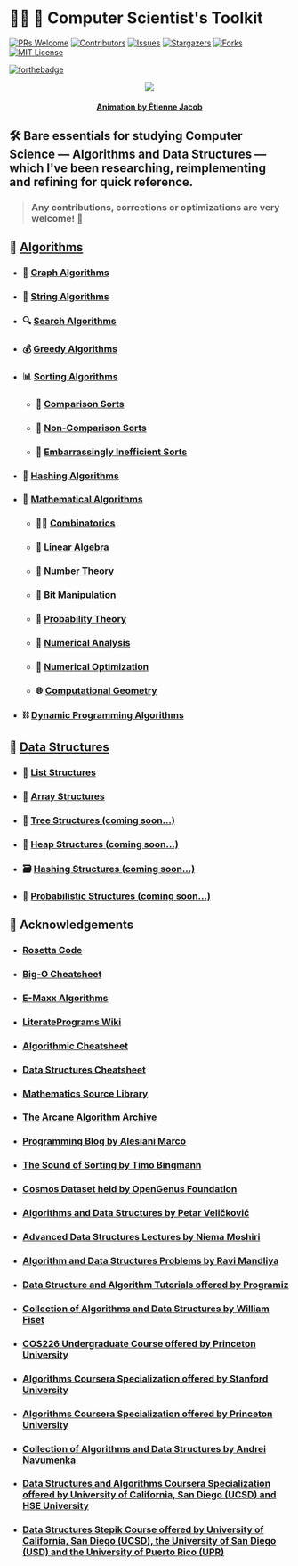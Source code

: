 # :man_technologist: :toolbox: **Computer Scientist's Toolkit**

[![PRs Welcome](https://img.shields.io/badge/PRs-welcome-brightgreen.svg?style=for-the-badge)](https://github.com/tensorush/Computer-Scientists-Toolkit/pulls)
[![Contributors][contributors-shield]][contributors-url]
[![Issues][issues-shield]][issues-url]
[![Stargazers][stars-shield]][stars-url]
[![Forks][forks-shield]][forks-url]
[![MIT License][license-shield]][license-url]

[![forthebadge](https://forthebadge.com/images/badges/works-on-my-machine.svg)](https://forthebadge.com)

<p align="center">
    <img src="https://bleuje.github.io/gifset/2020/gifs/2020_16_threetrees.gif">
</p>

<h4 align="center"> 
    <p><a href="https://twitter.com/etiennejcb/">Animation by Étienne Jacob</a></p>
</h4>

## :hammer_and_wrench: Bare essentials for studying Computer Science — Algorithms and Data Structures — which I've been researching, reimplementing and refining for quick reference.

> ### Any contributions, corrections or optimizations are very welcome! :hugs:

## :hammer: [Algorithms](https://github.com/tensorush/Computer-Scientists-Toolkit/blob/master/Algorithms)

- ### :diamond_shape_with_a_dot_inside: [Graph Algorithms](https://github.com/tensorush/Computer-Scientists-Toolkit/blob/master/Algorithms/Graph-Algorithms)

- ### :dna: [String Algorithms](https://github.com/tensorush/Computer-Scientists-Toolkit/blob/master/Algorithms/String-Algorithms)

- ### :mag: [Search Algorithms](https://github.com/tensorush/Computer-Scientists-Toolkit/blob/master/Algorithms/Search-Algorithms)

- ### :moneybag: [Greedy Algorithms](https://github.com/tensorush/Computer-Scientists-Toolkit/blob/master/Algorithms/Greedy-Algorithms)

- ### :bar_chart: [Sorting Algorithms](https://github.com/tensorush/Computer-Scientists-Toolkit/blob/master/Algorithms/Sorting-Algorithms)

  - ### :1st_place_medal: [Comparison Sorts](https://github.com/tensorush/Computer-Scientists-Toolkit/blob/master/Algorithms/Sorting-Algorithms/Comparison-Sorts)

  - ### :2nd_place_medal: [Non-Comparison Sorts](https://github.com/tensorush/Computer-Scientists-Toolkit/blob/master/Algorithms/Sorting-Algorithms/Non-Comparison-Sorts)

  - ### :3rd_place_medal: [Embarrassingly Inefficient Sorts](https://github.com/tensorush/Computer-Scientists-Toolkit/blob/master/Algorithms/Sorting-Algorithms/Embarassingly-Inefficient-Sorts)

- ### :closed_lock_with_key: [Hashing Algorithms](https://github.com/tensorush/Computer-Scientists-Toolkit/blob/master/Algorithms/Hashing-Algorithms)

- ### :scroll: [Mathematical Algorithms](https://github.com/tensorush/Computer-Scientists-Toolkit/blob/master/Algorithms/Mathematical-Algorithms)

  - ### :man_juggling: [Combinatorics](https://github.com/tensorush/Computer-Scientists-Toolkit/blob/master/Algorithms/Mathematical-Algorithms/Combinatorics)

  - ### :mechanical_arm: [Linear Algebra](https://github.com/tensorush/Computer-Scientists-Toolkit/blob/master/Algorithms/Mathematical-Algorithms/Linear-Algebra)

  - ### :abacus: [Number Theory](https://github.com/tensorush/Computer-Scientists-Toolkit/blob/master/Algorithms/Mathematical-Algorithms/Number-Theory)

  - ### :twisted_rightwards_arrows: [Bit Manipulation](https://github.com/tensorush/Computer-Scientists-Toolkit/blob/master/Algorithms/Mathematical-Algorithms/Bit-Manipulation)

  - ### :game_die: [Probability Theory](https://github.com/tensorush/Computer-Scientists-Toolkit/blob/master/Algorithms/Mathematical-Algorithms/Probability-Theory)

  - ### :1234: [Numerical Analysis](https://github.com/tensorush/Computer-Scientists-Toolkit/blob/master/Algorithms/Mathematical-Algorithms/Numerical-Analysis)

  - ### :milky_way: [Numerical Optimization](https://github.com/tensorush/Computer-Scientists-Toolkit/blob/master/Algorithms/Mathematical-Algorithms/Numerical-Optimization)

  - ### :globe_with_meridians: [Computational Geometry](https://github.com/tensorush/Computer-Scientists-Toolkit/blob/master/Algorithms/Mathematical-Algorithms/Computational-Geometry)

- ### :chains: [Dynamic Programming Algorithms](https://github.com/tensorush/Computer-Scientists-Toolkit/blob/master/Algorithms/Dynamic-Programming-Algorithms)

## :wrench: [Data Structures](https://github.com/tensorush/Computer-Scientists-Toolkit/blob/master/Data-Structures)

- ### :bookmark_tabs: [List Structures](https://github.com/tensorush/Computer-Scientists-Toolkit/blob/master/Data-Structures/List-Structures)

- ### :train: [Array Structures](https://github.com/tensorush/Computer-Scientists-Toolkit/blob/master/Data-Structures/Array-Structures)

- ### :deciduous_tree: [Tree Structures (coming soon...)](https://github.com/tensorush/Computer-Scientists-Toolkit/blob/master/Data-Structures/Tree-Structures)

- ### :mount_fuji: [Heap Structures (coming soon...)](https://github.com/tensorush/Computer-Scientists-Toolkit/blob/master/Data-Structures/Heap-Structures)

- ### :card_file_box: [Hashing Structures (coming soon...)](https://github.com/tensorush/Computer-Scientists-Toolkit/blob/master/Data-Structures/Hashing-Structures)

- ### :slot_machine: [Probabilistic Structures (coming soon...)](https://github.com/tensorush/Computer-Scientists-Toolkit/blob/master/Data-Structures/Probabilistic-Structures)

## :bow: Acknowledgements

- ### [Rosetta Code](https://rosettacode.org/wiki/Rosetta_Code/)

- ### [Big-O Cheatsheet](https://www.bigocheatsheet.com/)

- ### [E-Maxx Algorithms](https://cp-algorithms.com/)

- ### [LiteratePrograms Wiki](https://www.literateprograms.org/)

- ### [Algorithmic Cheatsheet](https://sinon.org/algorithms/)

- ### [Data Structures Cheatsheet](https://www.clear.rice.edu/comp160/data_cheat.html)

- ### [Mathematics Source Library](http://www.mymathlib.com/)

- ### [The Arcane Algorithm Archive](https://www.algorithm-archive.org/)

- ### [Programming Blog by Alesiani Marco](https://marcodiiga.github.io/archive/)

- ### [The Sound of Sorting by Timo Bingmann](https://panthema.net/2013/sound-of-sorting/)

- ### [Cosmos Dataset held by OpenGenus Foundation](https://github.com/OpenGenus/cosmos)

- ### [Algorithms and Data Structures by Petar Veličković](https://github.com/PetarV-/Algorithms)

- ### [Advanced Data Structures Lectures by Niema Moshiri](https://www.youtube.com/playlist?list=PLM_KIlU0WoXmkV4QB1Dg8PtJaHTdWHwRS)

- ### [Algorithm and Data Structures Problems by Ravi Mandliya](https://github.com/mandliya/algorithms_and_data_structures/)

- ### [Data Structure and Algorithm Tutorials offered by Programiz](https://www.programiz.com/dsa/)

- ### [Collection of Algorithms and Data Structures by William Fiset](https://github.com/williamfiset/Algorithms/)

- ### [COS226 Undergraduate Course offered by Princeton University](https://www.cs.princeton.edu/courses/archive/fall20/cos226/syllabus.php)

- ### [Algorithms Coursera Specialization offered by Stanford University](https://www.coursera.org/specializations/algorithms/)

- ### [Algorithms Coursera Specialization offered by Princeton University](https://www.coursera.org/learn/algorithms-part1/)

- ### [Collection of Algorithms and Data Structures by Andrei Navumenka](https://github.com/indy256/codelibrary/)

- ### [Data Structures and Algorithms Coursera Specialization offered by University of California, San Diego (UCSD) and HSE University](https://www.coursera.org/specializations/data-structures-algorithms/)

- ### [Data Structures Stepik Course offered by University of California, San Diego (UCSD), the University of San Diego (USD) and the University of Puerto Rico (UPR)](https://www.cs.princeton.edu/courses/archive/fall20/cos226/syllabus.php)

<!-- MARKDOWN LINKS -->

[contributors-shield]: https://img.shields.io/github/contributors/tensorush/Computer-Scientists-Toolkit.svg?style=for-the-badge
[contributors-url]: https://github.com/tensorush/Computer-Scientists-Toolkit/graphs/contributors
[issues-shield]: https://img.shields.io/github/issues/tensorush/Computer-Scientists-Toolkit.svg?style=for-the-badge
[issues-url]: https://github.com/tensorush/Computer-Scientists-Toolkit/issues
[stars-shield]: https://img.shields.io/github/stars/tensorush/Computer-Scientists-Toolkit.svg?style=for-the-badge
[stars-url]: https://github.com/tensorush/Computer-Scientists-Toolkit/stargazers
[forks-shield]: https://img.shields.io/github/forks/tensorush/Computer-Scientists-Toolkit.svg?style=for-the-badge
[forks-url]: https://github.com/tensorush/Computer-Scientists-Toolkit/network/members
[license-shield]: https://img.shields.io/github/license/tensorush/Computer-Scientists-Toolkit.svg?style=for-the-badge
[license-url]: https://github.com/tensorush/Computer-Scientists-Toolkit/blob/master/LICENSE.md
